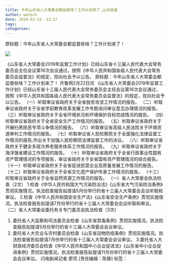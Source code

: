 ```yaml
---
title: 今年山东省人大常委会都监督啥？工作计划来了_山东频道
author: wetech
date: 2019-02-22- 13:37
tags: 
categories: 
---
```

原标题：今年山东省人大常委会都监督些啥？工作计划来了！
<!-- more -->
                
<img align="center" border="0" src="http://p2.ifengimg.com/a/2016/0810/204c433878d5cf9size1_w16_h16.png" />
                
            
《山东省人大常委会2019年监督工作计划》已经山东省十三届人民代表大会常务委员会主任会议第16次会议通过，按照《中华人民共和国各级人民代表大会常务委员会监督法》的规定，现向社会予以公告。
原标题：今年山东省人大常委会都监督些啥？工作计划来了！
齐鲁网2月22日讯 《山东省人大常委会2019年监督工作计划》已经山东省十三届人民代表大会常务委员会主任会议第16次会议通过，按照《中华人民共和国各级人民代表大会常务委员会监督法》的规定，现向社会予以公告。
（一）听取审议省政府关于全省脱贫攻坚工作情况的报告。
（二）听取审议省政府关于全省学前教育改革发展工作专题询问审议意见办理情况的报告。
（三）听取审议省政府关于全省环境状况和环境保护目标完成情况的报告。
（四）听取审议省政府关于全省安全生产工作情况的报告。
（五）听取审议省政府关于开展扫黑除恶专项斗争情况的报告。
（六）听取审议省高级人民法院关于环境资源审判工作情况的报告。
（七）听取审议省人民检察院关于全面强化法律监督工作情况的报告,作出关于加强人民检察院法律监督工作的决议。
（八）听取审议省政府关于健全多层次养老服务体系工作情况的报告。
（九）听取审议省政府关于海洋强省建设工作情况的报告。
（十）听取审议省政府关于全省行政事业性国有资产管理情况的专项报告，审议省政府关于全省国有资产管理情况的综合报告。
（十一）听取审议省政府关于全省促进民营企业高质量发展工作情况的报告。
（十二）听取审议省政府关于全省文化遗产保护传承工作情况的报告。
（十三）听取审议省政府关于全省自然资源工作情况的报告。
（一）省人大常委会执法检查（2次）
1.检查《中华人民共和国大气污染防治法》《山东省大气污染防治条例》贯彻实施情况。执法检查报告拟提请5月份举行的省十三届人大常委会会议听取和审议。
2.检查《中华人民共和国安全生产法》《山东省安全生产条例》贯彻实施情况。执法检查报告拟提请7月份举行的省十三届人大常委会会议听取和审议。
（二）省人大常委会委托有关专门委员会执法检查（3次）
1. 委托省人大监察和司法委员会检查《山东省禁毒条例》贯彻实施情况。执法检查报告拟提请5月份举行的省十三届人大常委会会议审议。
2. 委托省人大农业与农村委员会检查《山东省动物防疫条例》贯彻实施情况。执法检查报告拟提请7月份举行的省十三届人大常委会会议审议。
3.委托省人大财政经济委员会检查《中华人民共和国中小企业促进法》《山东省中小企业促进条例》贯彻实施情况。执法检查报告拟提请11月份举行的省十三届人大常委会会议审议。
闪电新闻记者 廖亮
[责任编辑：陈静]
标签：
 
             

